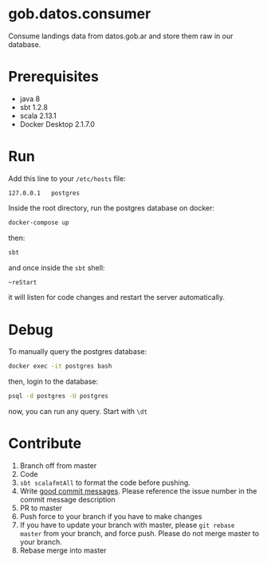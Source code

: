  gob.datos.consumer
 ================
 
Consume landings data from datos.gob.ar and store them raw in our database.
 
 Prerequisites
 =============
 
 - java 8
 - sbt 1.2.8
 - scala 2.13.1
 - Docker Desktop 2.1.7.0
 
 
 Run
 ===
 
 Add this line to your `/etc/hosts` file:
 
 ```
 127.0.0.1   postgres
 ```
 
 Inside the root directory, run the postgres database on docker:
 
 ```bash
 docker-compose up
 ```
 
 then:
 
 ```bash
 sbt
 ```
 
 and once inside the `sbt` shell:
 
 ```bash
 ~reStart
 ```
 
 it will listen for code changes and restart the server automatically.
 
 
 Debug
 =====
 
 To manually query the postgres database:
 
 ```bash
 docker exec -it postgres bash
 ```
 
 then, login to the database:
 
 ```bash
 psql -d postgres -U postgres
 ```
 
 now, you can run any query. Start with `\dt` 
 
 
 Contribute
 ==========
 
 1) Branch off from master
 2) Code
 3) `sbt scalafmtAll` to format the code before pushing.
 4) Write [good commit messages](https://github.com/erlang/otp/wiki/writing-good-commit-messages).
     Please reference the issue number in the commit message description
 5) PR to master
 6) Push force to your branch if you have to make changes
 7) If you have to update your branch with master, please `git rebase master` from your branch, and force push.
     Please do not merge master to your branch.
 8) Rebase merge into master
